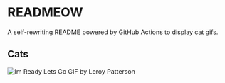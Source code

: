 # READMEOW

A self-rewriting README powered by GitHub Actions to display cat gifs.

## Cats

![Im Ready Lets Go GIF by Leroy Patterson](https://media0.giphy.com/media/CjmvTCZf2U3p09Cn0h/200.gif?cid=9acd02da9nbdbguxotsbakdfdmgwq0g4v3vgcgtjmap3mdx5&ep=v1_gifs_search&rid=200.gif&ct=g)
